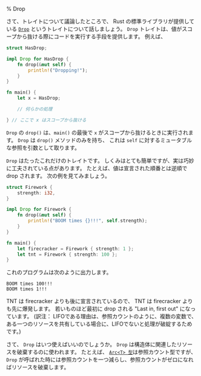% Drop

さて、トレイトについて議論したところで、 Rust の標準ライブラリが提供している [`Drop`][drop] というトレイトについて話しましょう。
`Drop` トレイトは、値がスコープから抜ける際にコードを実行する手段を提供します。
例えば、

[drop]: ../std/ops/trait.Drop.html

```rust
struct HasDrop;

impl Drop for HasDrop {
    fn drop(&mut self) {
        println!("Dropping!");
    }
}

fn main() {
    let x = HasDrop;

    // 何らかの処理

} // ここで x はスコープから抜ける
```
`Drop` の `drop()` は、`main()` の最後で `x` がスコープから抜けるときに実行されます。
`Drop` は `drop()` メソッドのみを持ち、 これは `self` に対するミュータブルな参照を引数として取ります。

`Drop` はたったこれだけのトレイトです。
しくみはとても簡単ですが、実は巧妙に工夫されている点があります。
たとえば、値は宣言された順番とは逆順で drop されます。
次の例を見てみましょう。

```rust
struct Firework {
    strength: i32,
}

impl Drop for Firework {
    fn drop(&mut self) {
        println!("BOOM times {}!!!", self.strength);
    }
}

fn main() {
    let firecracker = Firework { strength: 1 };
    let tnt = Firework { strength: 100 };
}
```

これのプログラムは次のように出力します。

```text
BOOM times 100!!!
BOOM times 1!!!
```

TNT は firecracker よりも後に宣言されているので、 TNT は firecracker よりも先に爆発します。
若いものほど最初に drop される "Last in, first out" になっています。
(訳注： LIFOである理由は、参照カウントのように、複数の変数で、ある一つのリソースを共有している場合に、LIFOでないと処理が破綻するためです。)

さて、 `Drop` はいつ使えばいいのでしょうか。
`Drop` は構造体に関連したリソースを破棄するのに使われます。
たとえば、 [`Arc<T> 型`][arc]は参照カウント型ですが、 `Drop` が呼ばれた時には参照カウントを一つ減らし、参照カウントがゼロになればリソースを破棄します。

[arc]: ../std/sync/struct.Arc.html
